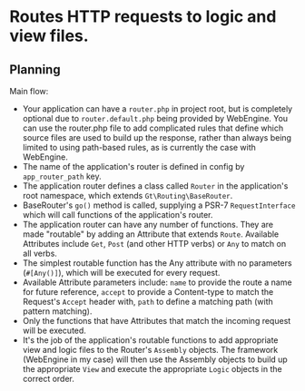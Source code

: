 Routes HTTP requests to logic and view files.
=============================================

Planning
--------

Main flow:

+ Your application can have a `router.php` in project root, but is completely optional due to `router.default.php` being provided by WebEngine. You can use the router.php file to add complicated rules that define which source files are used to build up the response, rather than always being limited to using path-based rules, as is currently the case with WebEngine. 
+ The name of the application's router is defined in config by `app_router_path` key.
+ The application router defines a class called `Router` in the application's root namespace, which extends `Gt\Routing\BaseRouter`.
+ BaseRouter's `go()` method is called, supplying a PSR-7 `RequestInterface` which will call functions of the application's router.
+ The application router can have any number of functions. They are made "routable" by adding an Attribute that extends `Route`. Available Attributes include `Get`, `Post` (and other HTTP verbs) or `Any` to match on all verbs.
+ The simplest routable function has the Any attribute with no parameters (`#[Any()]`), which will be executed for every request.
+ Available Attribute parameters include: `name` to provide the route a name for future reference, `accept` to provide a Content-type to match the Request's `Accept` header with, `path` to define a matching path (with pattern matching).
+ Only the functions that have Attributes that match the incoming request will be executed.
+ It's the job of the application's routable functions to add appropriate view and logic files to the Router's `Assembly` objects. The framework (WebEngine in my case) will then use the Assembly objects to build up the appropriate `View` and execute the appropriate `Logic` objects in the correct order.

